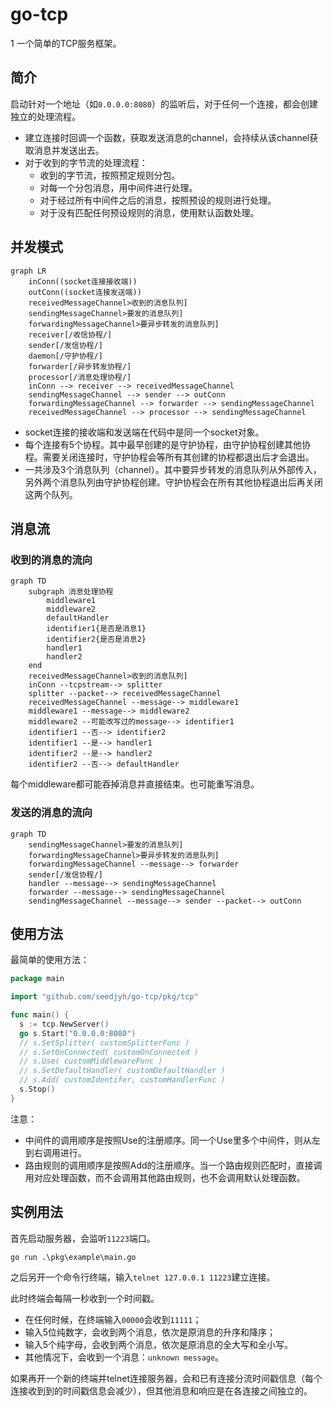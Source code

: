 # go-tcp
1
一个简单的TCP服务框架。

## 简介

启动针对一个地址（如`0.0.0.0:8080`）的监听后，对于任何一个连接，都会创建独立的处理流程。

- 建立连接时回调一个函数，获取发送消息的channel，会持续从该channel获取消息并发送出去。
- 对于收到的字节流的处理流程：
    - 收到的字节流，按照预定规则分包。
    - 对每一个分包消息，用中间件进行处理。
    - 对于经过所有中间件之后的消息，按照预设的规则进行处理。
    - 对于没有匹配任何预设规则的消息，使用默认函数处理。

## 并发模式

```mermaid
graph LR
    inConn((socket连接接收端))
    outConn((socket连接发送端))
    receivedMessageChannel>收到的消息队列]
    sendingMessageChannel>要发的消息队列]
    forwardingMessageChannel>要异步转发的消息队列]
    receiver[/收信协程/]
    sender[/发信协程/]
    daemon[/守护协程/]
    forwarder[/异步转发协程/]
    processor[/消息处理协程/]
    inConn --> receiver --> receivedMessageChannel
    sendingMessageChannel --> sender --> outConn
    forwardingMessageChannel --> forwarder --> sendingMessageChannel
    receivedMessageChannel --> processor --> sendingMessageChannel
```

- socket连接的接收端和发送端在代码中是同一个socket对象。
- 每个连接有5个协程。其中最早创建的是守护协程，由守护协程创建其他协程。需要关闭连接时，守护协程会等所有其创建的协程都退出后才会退出。
- 一共涉及3个消息队列（channel）。其中要异步转发的消息队列从外部传入，另外两个消息队列由守护协程创建。守护协程会在所有其他协程退出后再关闭这两个队列。

## 消息流

### 收到的消息的流向

```mermaid
graph TD
    subgraph 消息处理协程
        middleware1
        middleware2
        defaultHandler
        identifier1{是否是消息1}
        identifier2{是否是消息2}
        handler1
        handler2
    end
    receivedMessageChannel>收到的消息队列]
    inConn --tcpstream--> splitter
    splitter --packet--> receivedMessageChannel
    receivedMessageChannel --message--> middleware1
    middleware1 --message--> middleware2
    middleware2 --可能改写过的message--> identifier1
    identifier1 --否--> identifier2
    identifier1 --是--> handler1
    identifier2 --是--> handler2
    identifier2 --否--> defaultHandler
```

每个middleware都可能吞掉消息并直接结束。也可能重写消息。

### 发送的消息的流向

```mermaid
graph TD
    sendingMessageChannel>要发的消息队列]
    forwardingMessageChannel>要异步转发的消息队列]
    forwardingMessageChannel --message--> forwarder
    sender[/发信协程/]
    handler --message--> sendingMessageChannel
    forwarder --message--> sendingMessageChannel
    sendingMessageChannel --message--> sender --packet--> outConn
```

## 使用方法

最简单的使用方法：

```go
package main

import "github.com/seedjyh/go-tcp/pkg/tcp"

func main() {
  s := tcp.NewServer()
  go s.Start("0.0.0.0:8080")
  // s.SetSplitter( customSplitterFunc )
  // s.SetOnConnected( customOnConnected )
  // s.Use( customMiddlewareFunc )
  // s.SetDefaultHandler( customDefaultHandler )
  // s.Add( customIdentifer, customHandlerFunc )
  s.Stop()
}
```

注意：

- 中间件的调用顺序是按照Use的注册顺序。同一个Use里多个中间件，则从左到右调用进行。
- 路由规则的调用顺序是按照Add的注册顺序。当一个路由规则匹配时，直接调用对应处理函数，而不会调用其他路由规则，也不会调用默认处理函数。

## 实例用法

首先启动服务器，会监听`11223`端口。

```shell
go run .\pkg\example\main.go
```

之后另开一个命令行终端，输入`telnet 127.0.0.1 11223`建立连接。

此时终端会每隔一秒收到一个时间戳。

- 在任何时候，在终端输入`00000`会收到`11111`；
- 输入5位纯数字，会收到两个消息，依次是原消息的升序和降序；
- 输入5个纯字母，会收到两个消息，依次是原消息的全大写和全小写。
- 其他情况下，会收到一个消息：`unknown message`。

如果再开一个新的终端并telnet连接服务器，会和已有连接分流时间戳信息（每个连接收到到的时间戳信息会减少），但其他消息和响应是在各连接之间独立的。
